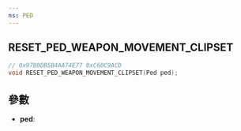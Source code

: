 ```yaml
---
ns: PED
---
```

## RESET_PED_WEAPON_MOVEMENT_CLIPSET

```c
// 0x97B0DB5B4AA74E77 0xC60C9ACD
void RESET_PED_WEAPON_MOVEMENT_CLIPSET(Ped ped);
```


## 參數
* **ped**: 


